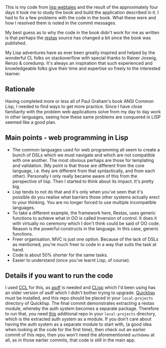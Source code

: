 
This is my code from [lisp webtales](https://leanpub.com/lispwebtales) and the result of the 
approximately four days it took me to study the book and build the application described in it. 
I had to fix a few problems with the code in the book. What these were and how I resolved them 
is noted in the commit messages. 

My best guess as to why the code in the book didn't work for me as written 
is that perhaps the [restas](https://github.com/archimag/restas) 
source has changed a bit since the book was published.

My Lisp adventures have as ever been greatly inspired and helped by the wonderful CL folks on stackoverflow
with special thanks to Rainer Joswig, Renzo & coredump. It's always an inspiration that such experienced
and knowledgeable folks give their time and expertise so freely to the interested learner.

## Rationale

Having completed more or less all of Paul Graham's book ANSI Common Lisp, I needed to find ways
to get more practice. Since I have close familiarity with the problem web applications solve from my day to day work
in other languages, seeing how these same problems are conquered in LISP seemed like a good plan. 

## Main points - web programming in Lisp

- The common languages used for web programming all seem to create a bunch of DSLs which we must navigate and which are not 
  compatible with one another. The most obvious perhaps are those for templating and validation. (My point is that those are 
  different from the core language, i.e. they are different from that syntactically, and from each other). Personally I only 
  really became aware of this from the perspective of lisp. Then I started to think about its impact. It's pretty big.
- Lisp tends to not do that and it's only when you've seen that it's possible do you realise what barriers
  those other systems actually erect to your thinking. You are no longer forced to use multiple incompatible languages.
- To take a different example, the framework here, Restas, uses generic functions to achieve what in OO is called 
  Inversion of control. It does it with virtually no ceremony which I don't think could be said of OO code. Reason is 
  the powerful constructs in the language. In this case, generic functions.
- Freer organisation. MVC is just one option. Because of the lack of DSLs as mentioned, you're much freer to code in a way 
  that suits the task at hand.
- Code is about 50% shorter for the same tasks.
- Easier to understand (once you've learnt Lisp, of course).


## Details if you want to run the code

I used [CCL](https://ccl.clozure.com/) for this, as [asdf](https://common-lisp.net/project/asdf/) is 
needed and [CLisp](https://clisp.sourceforge.io/) which I'd been using has an older version of asdf which
I didn't bother trying to upgrade.  [Quicklisp](https://www.quicklisp.org/beta/) must be installed, 
and this repo should be placed in your `local-projects` directory of Quicklisp. 
The final commit demonstrates extracting a restas module, whereby the auth system becomes a
separate package. Therefore to run that, you need [this](https://github.com/mikew1/authdemo) additional 
repo in your `local-projects` directory, which is the extracted auth system as a module. 
If you don't care about having the auth system as a separate module to start with, (a good idea when
looking at the code for the first time), then check out an earlier commit of this repo, then you won't
need the aforementioned `authdemo` at all, as in those earlier commits, that code is still in the main 
app.

